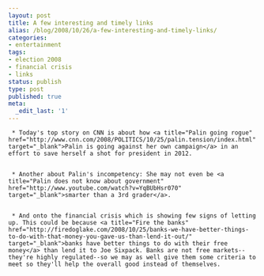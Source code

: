 ```yaml
---
layout: post
title: A few interesting and timely links
alias: /blog/2008/10/26/a-few-interesting-and-timely-links/
categories:
- entertainment
tags:
- election 2008
- financial crisis
- links
status: publish
type: post
published: true
meta:
  _edit_last: '1'
---
```


	 * Today's top story on CNN is about how <a title="Palin going rogue" href="http://www.cnn.com/2008/POLITICS/10/25/palin.tension/index.html" target="_blank">Palin is going against her own campaign</a> in an effort to save herself a shot for president in 2012.


	 * Another about Palin's incompetency: She may not even be <a title="Palin does not know about government" href="http://www.youtube.com/watch?v=YqBUbHsr070" target="_blank">smarter than a 3rd grader</a>.


	 * And onto the financial crisis which is showing few signs of letting up. This could be because <a title="Fire the banks" href="http://firedoglake.com/2008/10/25/banks-we-have-better-things-to-do-with-that-money-you-gave-us-than-lend-it-out/" target="_blank">banks have better things to do with their free money</a> than lend it to Joe Sixpack. Banks are not free markets--they're highly regulated--so we may as well give them some criteria to meet so they'll help the overall good instead of themselves.

